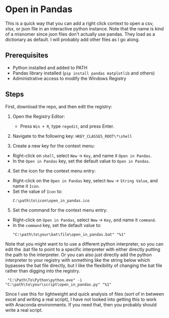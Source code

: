 # Open in Pandas  
This is a quick way that you can add a right click context to open a csv, xlsx, or json file in an interactive python instance. Note that the name is kind of a misnomer since json files don't actually use pandas. They load as a dictionary as default. I will probably add other files as I go along.

## Prerequisites

- Python installed and added to PATH
- Pandas library installed (`pip install pandas matplotlib` and others)
- Administrative access to modify the Windows Registry

## Steps

First, download the repo, and then edit the registry:

1. Open the Registry Editor:
   - Press `Win + R`, type `regedit`, and press Enter.

2. Navigate to the following key:
`HKEY_CLASSES_ROOT\*\shell`

3. Create a new key for the context menu:
- Right-click on `shell`, select `New` -> `Key`, and name it `Open in Pandas`.
- In the `Open in Pandas` key, set the default value to `Open in Pandas`.

4. Set the icon for the context menu entry:
- Right-click on the `Open in Pandas` key, select `New` -> `String Value`, and name it `Icon`.
- Set the value of `Icon` to:
  ```
  C:\path\to\icon\open_in_pandas.ico
  ```

5. Set the command for the context menu entry:
- Right-click on `Open in Pandas`, select `New` -> `Key`, and name it `command`.
- In the `command` key, set the default value to:
  ```plaintext
  "C:\path\to\your\bat\file\open_in_pandas.bat" "%1"
  ```

Note that you might want to to use a different python interpreter, so you can edit the .bat file to point to a specific interpreter with either directly putting the path to the interpreter. Or you can also just directly add the python interpreter to your registry with something like the string below which bypasses the bat file directly, but I like the flexibility of changing the bat file rather than digging into the registry.  
```
 "C:\Path\To\Python\python.exe" -i "C:\path\to\your\script\open_in_pandas.py" "%1"
```

Since I use this for lightweight and quick analysis of files (sort of in between excel and writing a real script), I have not looked into getting this to work with Anaconda environments. If you need that, then you probably should write a real script. 

  




